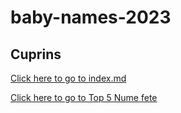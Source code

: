 # baby-names-2023
## Cuprins
[Click here to go to index.md](/index.md)

[Click here to go to Top 5 Nume fete](/Top5NumeFete.md)